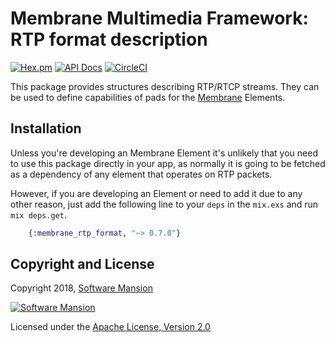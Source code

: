 # Membrane Multimedia Framework: RTP format description

[![Hex.pm](https://img.shields.io/hexpm/v/membrane_rtp_format.svg)](https://hex.pm/packages/membrane_rtp_format)
[![API Docs](https://img.shields.io/badge/api-docs-yellow.svg?style=flat)](https://hexdocs.pm/membrane_rtp_format/)
[![CircleCI](https://circleci.com/gh/membraneframework/membrane_rtp_format.svg?style=svg)](https://circleci.com/gh/membraneframework/membrane_rtp_format)

This package provides structures describing RTP/RTCP streams. They can be used to define capabilities of pads for the [Membrane](https://membraneframework.org) Elements.

## Installation

Unless you're developing an Membrane Element it's unlikely that you need to use this package directly in your app, as normally it is going to be fetched as a dependency of any element that operates on RTP packets.

However, if you are developing an Element or need to add it due to any other reason, just add the following line to your `deps` in the `mix.exs` and run `mix deps.get`.

```elixir
	{:membrane_rtp_format, "~> 0.7.0"}
```

## Copyright and License

Copyright 2018, [Software Mansion](https://swmansion.com/?utm_source=git&utm_medium=readme&utm_campaign=membrane_rtp_format)

[![Software Mansion](https://logo.swmansion.com/logo?color=white&variant=desktop&width=200&tag=membrane-github)](https://swmansion.com/?utm_source=git&utm_medium=readme&utm_campaign=membrane_rtp_format)

Licensed under the [Apache License, Version 2.0](LICENSE)
